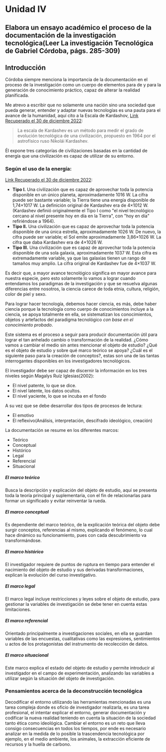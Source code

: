 # Unidad IV
## Elabora un ensayo académico el proceso de la documentación de la investigación tecnológica(Leer La investigación Tecnológica de Gabriel Córdoba, págs. 285-309)

## Introducción
Córdoba siempre menciona la importancia de la documentación en el proceso de la investigación como un cuerpo de elementos para de y para la generación de conocimiento práctico, capaz de alterar la realidad planificada.

Me atrevo a escribir que no solamente una nación sino una sociedad que pueda generar, entender y adaptar nuevas tecnologías es una pauta para el avance de la humanidad, aquí cito a la Escala de Kardashov, [Link Recuperado el 30 de diciembre 2022](https://es.wikipedia.org/wiki/Escala_de_Kardashov):
> La escala de Kardashev es un método para medir el grado de evolución tecnológica de una civilización, propuesto en 1964 por el astrofísico ruso Nikolái Kardashev.

Él expone tres categorías de civilizaciones basadas en la cantidad de energía que una civilización es capaz de utilizar de su entorno.

### Según el uso de la energía:
[Link Recuperado el 30 de diciembre 2022](https://es.wikipedia.org/wiki/Escala_de_Kardashov):
- **Tipo I.** Una civilización que es capaz de aprovechar toda la potencia disponible en un único planeta, aproximadamente 1016 W. La cifra puede ser bastante variable; la Tierra tiene una energía disponible de 1,74×1017 W. La definición original de Kardashev era de 4×1012 W. (Kardashev definió originalmente el Tipo I como "el nivel tecnológico cercano al nivel presente hoy en día en la Tierra", con "hoy en día" refiriéndose a 1964).
- **Tipo II.** Una civilización que es capaz de aprovechar toda la potencia disponible de una única estrella, aproximadamente 1026 W. De nuevo, la cifra puede ser variable; el Sol emite aproximadamente 3,86×1026 W. La cifra que daba Kardashev era de 4×1026 W.
- **Tipo III.** Una civilización que es capaz de aprovechar toda la potencia disponible de una sola galaxia, aproximadamente 1037 W. Esta cifra es extremadamente variable, ya que las galaxias tienen un rango de tamaños muy amplio. La cifra original de Kardashev fue de 4×1037 W.

Es decir que, a mayor avance tecnológico significa en mayor avance para nuestra especie, pero esto solamente lo vamos a lograr cuando entendamos los paradigmas de la investigación y que se resuelva algunas diferencias entre nosotros, la ciencia carece de toda etnia, cultura, religión, color de piel y sexo.

Para lograr hacer tecnología, debemos hacer ciencia, es más, debe haber ciencia porque la tecnología como cuerpo de conocimientos incluye a la ciencia, se apoya totalmente en ella, se sistematizan los conocimientos, objetos y artefactos del paradigma tecnológico *con base en el conocimiento probado*.

Este sistema es el proceso a seguir para producir documentación útil para lograr el tan anhelado cambio o transformación de la realidad. ¿Cómo vamos a cambiar el medio sin antes mencionar el objeto de estudio? ¿Qué es el objeto de estudio y sobre qué marco teórico se apoya? ¿Cuál es el siguiente paso para la creación de conceptos?, estas son una de las tantas interrogantes disponibles en los investigadores tecnológicos.

El investigador debe ser capaz de discernir la información en los tres niveles según Magalys Ruíz Iglesias(2002):
- El nivel patente, lo que se dice.
- El nivel latente, los datos ocultos.
- El nivel yaciente, lo que se incuba en el fondo

A su vez que se debe desarrollar dos tipos de procesos de lectura:
- El emotivo
- El reflexivo(Análisis, interpretación, descifrado ideológico, creación)

La documentación se resume en los diferentes marcos:
- Teórico
- Conceptual
- Histórico
- Legal
- Referencial
- Situacional

##### El marco teórico
Busca la descripción y explicación del objeto de estudio, aquí se presenta toda la teoría principal y suplementaria, con el fin de relacionarlas para formar un significado y evitar reinventar la rueda.

##### El marco conceptual
Es dependiente del marco teórico, de la explicación teórica del objeto debe surgir conceptos, referencias al mismo, explicando el fenómeno, lo cual hace dinámico su funcionamiento, pues con cada descubrimiento va transformándose.

##### El marco histórico
El investigador requiere de puntos de ruptura en tiempo para entender el nacimiento del objeto de estudio y sus derivadas transformaciones, explican la evolución del curso investigativo.

##### El marco legal
El marco legal incluye restricciones y leyes sobre el objeto de estudio, para gestionar la variables de investigación se debe tener en cuenta estas limitaciones.

##### El marco referencial
Orientado principalmente a investigaciones sociales, en ella se guardan variables de las encuestas, cualitativas como las expresiones, sentimientos u actos de los protagonistas del instrumento de recolección de datos.

##### El marco situacional
Este marco explica el estado del objeto de estudio y permite introducir al investigador en el campo de experimentación, analizando las variables a utilizar según la situación del objeto de investigación.

### Pensamientos acerca de la deconstrucción tecnológica
Decodificar el entorno utilizando las herramientas mencionadas es una tarea compleja donde es oficio de investigador realizarla, es una tarea profesional, el intentar explicar el entorno, generar documentación y codificar la nueva realidad teniendo en cuenta la situación de la sociedad tanto ética como ideológica. Cambiar el entorno es un reto que lleva consigo consecuencias en todos los tiempos, por ende es necesario analizar en la medida de lo posible la trascendencia tecnológica por ejemplo, en el medio ambiente, los animales, la extracción eficiente de recursos y la huella de carbono.
